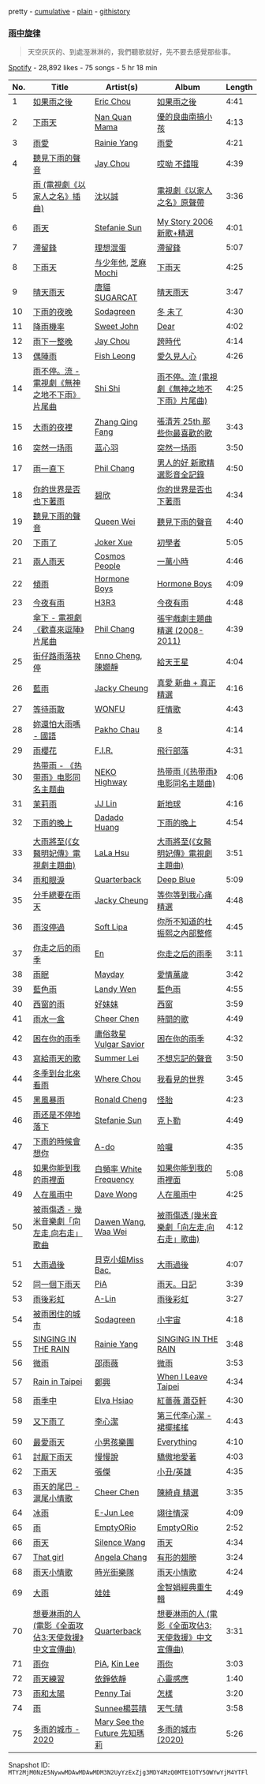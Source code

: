 pretty - [cumulative](/playlists/cumulative/37i9dQZF1DX4NBorsTLJKk.md) - [plain](/playlists/plain/37i9dQZF1DX4NBorsTLJKk) - [githistory](https://github.githistory.xyz/mackorone/spotify-playlist-archive/blob/main/playlists/plain/37i9dQZF1DX4NBorsTLJKk)

### [雨中旋律](https://open.spotify.com/playlist/37i9dQZF1DX4NBorsTLJKk)

> 天空灰灰的、到處溼淋淋的，我們聽歌就好，先不要去感覺那些事。

[Spotify](https://open.spotify.com/user/spotify) - 28,892 likes - 75 songs - 5 hr 18 min

| No. | Title | Artist(s) | Album | Length |
|---|---|---|---|---|
| 1 | [如果雨之後](https://open.spotify.com/track/6kabSi7XCHHGThNme6J2tL) | [Eric Chou](https://open.spotify.com/artist/5fEQLwq1BWWQNR8GzhOIvi) | [如果雨之後](https://open.spotify.com/album/63lCCebNDe20nxyCvFWk8g) | 4:41 |
| 2 | [下雨天](https://open.spotify.com/track/3BfjVIPmUpIrgqLdOJP1My) | [Nan Quan Mama](https://open.spotify.com/artist/48Smhc0ISwYYRSad1uXSns) | [優的良曲南搞小孩](https://open.spotify.com/album/4OUsiM08OuFmQf0dYS88kM) | 4:13 |
| 3 | [雨愛](https://open.spotify.com/track/553GNiNqcudWfsF55RBDqz) | [Rainie Yang](https://open.spotify.com/artist/0MEchSWR9pJvw1S5CV3Kuk) | [雨愛](https://open.spotify.com/album/6SH07iXCRCVUTYtHW5k8y8) | 4:21 |
| 4 | [聽見下雨的聲音](https://open.spotify.com/track/0nt1LAZjaTjrf30S8hdRDU) | [Jay Chou](https://open.spotify.com/artist/2elBjNSdBE2Y3f0j1mjrql) | [哎呦 不錯哦](https://open.spotify.com/album/1aYDr6muZPmwYvstDnIbeH) | 4:39 |
| 5 | [雨 \(電視劇《以家人之名》插曲\)](https://open.spotify.com/track/1TAm4rdMas92o2vCFQs0vz) | [沈以誠](https://open.spotify.com/artist/1WrIe6XUiiU9KovVimwqpE) | [電視劇《以家人之名》原聲帶](https://open.spotify.com/album/71ycnsCtErHHy5LhhWxrpH) | 3:36 |
| 6 | [雨天](https://open.spotify.com/track/5tZbcQ5PYID0xB0VNblmrK) | [Stefanie Sun](https://open.spotify.com/artist/0SIXZXJCAhNU8sxK0qm7hn) | [My Story 2006 新歌+精選](https://open.spotify.com/album/0CJT0kDrNaiSkzFp7DI98g) | 4:01 |
| 7 | [滯留鋒](https://open.spotify.com/track/4lMNnQmrG15MzxbFXECbCy) | [理想混蛋](https://open.spotify.com/artist/0Awqm7GXGiBp8fJNGvywra) | [滯留鋒](https://open.spotify.com/album/6cHxc7xRPejbtlr0VfOgxJ) | 5:07 |
| 8 | [下雨天](https://open.spotify.com/track/1rCKpLcFlEMsohPxWPdmQ1) | [与少年他](https://open.spotify.com/artist/3xcvAsqetqeBCnBKBvjCQE), [芝麻Mochi](https://open.spotify.com/artist/0EG7xDeBfiTY274OAt2rmV) | [下雨天](https://open.spotify.com/album/5vz6yRGaRVLPpwAN3X3EvV) | 4:25 |
| 9 | [晴天雨天](https://open.spotify.com/track/1AzQjh998Ha3YKhVsUMnd5) | [唐貓 SUGARCAT](https://open.spotify.com/artist/4aWERTpHN8Z4OEtq9hcLR9) | [晴天雨天](https://open.spotify.com/album/5df0AO6gNJBe5KvX4C3tKw) | 3:47 |
| 10 | [下雨的夜晚](https://open.spotify.com/track/0SH79vh3rXHDWFwerUsAkZ) | [Sodagreen](https://open.spotify.com/artist/3WYT2b8pOLsLsqSaoWYr7U) | [冬 未了](https://open.spotify.com/album/3ocSaUwFSAOecoSc4I6ZkU) | 4:30 |
| 11 | [降雨機率](https://open.spotify.com/track/3OS5IhOdUFyXzhZvuNCjgN) | [Sweet John](https://open.spotify.com/artist/78UcIEW1VFh2WOgNk0E7mm) | [Dear](https://open.spotify.com/album/6HQ5lvLYVlXyJEl9knI9Eh) | 4:02 |
| 12 | [雨下一整晚](https://open.spotify.com/track/1wAiIIAskptjT45tgR35ad) | [Jay Chou](https://open.spotify.com/artist/2elBjNSdBE2Y3f0j1mjrql) | [跨時代](https://open.spotify.com/album/4cj9Li1HSSvRGEXsDU46dS) | 4:14 |
| 13 | [偶陣雨](https://open.spotify.com/track/7CGqTLkREqWW3ipRFbUvbB) | [Fish Leong](https://open.spotify.com/artist/3aIDSTKS9yH745GUQBxDcS) | [愛久見人心](https://open.spotify.com/album/3nGoGGL3rO8nrrghIo3I0F) | 4:26 |
| 14 | [雨不停。流 \- 電視劇《無神之地不下雨》片尾曲](https://open.spotify.com/track/6vS1IucniRN5dlIV9Zf3Ur) | [Shi Shi](https://open.spotify.com/artist/4XKp9GFAQfsh2NflSRnHQi) | [雨不停。流 \(電視劇《無神之地不下雨》片尾曲\)](https://open.spotify.com/album/07RSNZskdcUd9hES3kDGgU) | 4:25 |
| 15 | [大雨的夜裡](https://open.spotify.com/track/4T6TJHnvX1rmICP06zfl2x) | [Zhang Qing Fang](https://open.spotify.com/artist/1Op5w4ztYgqOsN8KydGEfp) | [張清芳 25th 那些你最喜歡的歌](https://open.spotify.com/album/6YpNkrO2urEhuPeu9QOzsa) | 3:43 |
| 16 | [突然一场雨](https://open.spotify.com/track/5p0BV9WmUR15N5DlQYL7wB) | [蓝心羽](https://open.spotify.com/artist/5IUx51U4VsEk4wGQvZQcf2) | [突然一场雨](https://open.spotify.com/album/14G1K6paJ26cgdVAf6SUMo) | 3:50 |
| 17 | [雨一直下](https://open.spotify.com/track/2qR3vdtESGlvPuiKj7BtM7) | [Phil Chang](https://open.spotify.com/artist/7g65zUBhUAbiu4pAcoyWRd) | [男人的好 新歌精選影音全記錄](https://open.spotify.com/album/08UGnjCvD6dW7WpR0blLGs) | 4:50 |
| 18 | [你的世界是否也下著雨](https://open.spotify.com/track/0raZgzeB8nEuXu4U7qHSac) | [碧欣](https://open.spotify.com/artist/7iuYotfVYhsyvM48zP31k3) | [你的世界是否也下著雨](https://open.spotify.com/album/1vq7JNI5tfp4haCH0xQmLj) | 4:34 |
| 19 | [聽見下雨的聲音](https://open.spotify.com/track/0AoLF8kZSDuMz032j4ZnC0) | [Queen Wei](https://open.spotify.com/artist/31o2LJ3ZpFgb4WMZzC1gOR) | [聽見下雨的聲音](https://open.spotify.com/album/5B4YcASgajCBvssOCKyoNk) | 4:40 |
| 20 | [下雨了](https://open.spotify.com/track/2WbV5lenncUu7VhZThGbjR) | [Joker Xue](https://open.spotify.com/artist/1cg0bYpP5e2DNG0RgK2CMN) | [初學者](https://open.spotify.com/album/4IlbFUwa4Fd5laEAD3H6lQ) | 5:05 |
| 21 | [兩人雨天](https://open.spotify.com/track/3Y7mPzWHKsEKZNdqe4wjtu) | [Cosmos People](https://open.spotify.com/artist/0tNjyz75Px29Yuf1sjs25G) | [一萬小時](https://open.spotify.com/album/571Mh6oowokeW1RIfqCmaz) | 4:46 |
| 22 | [傾雨](https://open.spotify.com/track/2XyEyfd1d02fCeLG56gRSh) | [Hormone Boys](https://open.spotify.com/artist/7MR5iqnOtuXv9RMMMQbOIl) | [Hormone Boys](https://open.spotify.com/album/7FDNFIWHR4WyIBzqwZpaGD) | 4:09 |
| 23 | [今夜有雨](https://open.spotify.com/track/5hbY9CFK7GNcP28Es36E2c) | [H3R3](https://open.spotify.com/artist/7dCN2w1Hq4EuDvdli56MML) | [今夜有雨](https://open.spotify.com/album/1ucCSWqRAywVSKjoweIALk) | 4:48 |
| 24 | [傘下 \- 電視劇《歡喜來逗陣》片尾曲](https://open.spotify.com/track/0oydZSHL9DztppHaWJdDaB) | [Phil Chang](https://open.spotify.com/artist/7g65zUBhUAbiu4pAcoyWRd) | [張宇戲劇主題曲精選 \(2008\-2011\)](https://open.spotify.com/album/5Y7M1SLHMtiZ9WW3TT4ufe) | 4:39 |
| 25 | [街仔路雨落袂停](https://open.spotify.com/track/6eV9UVxth2ITN7WZXy1QU2) | [Enno Cheng](https://open.spotify.com/artist/0mVEQWHpQc30NdVqwtj8WJ), [陳嫺靜](https://open.spotify.com/artist/4wbipbaGeTXkuF5paNuJqB) | [給天王星](https://open.spotify.com/album/4mrjsYBHIsDiYzHrYdxNfY) | 4:04 |
| 26 | [藍雨](https://open.spotify.com/track/6xJggWssdiq6VaFK13MXYB) | [Jacky Cheung](https://open.spotify.com/artist/1Hu58yHg2CXNfDhlPd7Tdd) | [真愛 新曲 + 真正精選](https://open.spotify.com/album/2yt1DMuGmxNqy1D5uuwmwW) | 4:16 |
| 27 | [等待雨散](https://open.spotify.com/track/0xb9qQq48lPhlrmPf4EnG5) | [WONFU](https://open.spotify.com/artist/6JQ21JTWuZpfT06VAQObFy) | [旺情歌](https://open.spotify.com/album/2PjCxy7d085P2vQ3Nt3Vg3) | 4:43 |
| 28 | [妳還怕大雨嗎 \- 國語](https://open.spotify.com/track/2dFeKAGD3TBcFB9TAjnlfN) | [Pakho Chau](https://open.spotify.com/artist/38t0Qk7AJg7YdrXmOC6TH1) | [8](https://open.spotify.com/album/28obHlyyrD8mHa4PLlccXD) | 4:14 |
| 29 | [雨櫻花](https://open.spotify.com/track/3ZxKUt8nudvrJbUvX0haHJ) | [F.I.R.](https://open.spotify.com/artist/5oqLnVZzJJXE3YnzzZfRKu) | [飛行部落](https://open.spotify.com/album/4QUDMVhCj9fDvJSyiXzZNy) | 4:31 |
| 30 | [热带雨 \- 《热带雨》电影同名主题曲](https://open.spotify.com/track/7JrUmfeLQTT4zO0KAqnBIe) | [NEKO Highway](https://open.spotify.com/artist/2qO2tbo4OI29yMSM3WJ0bX) | [热带雨 \(《热带雨》电影同名主题曲\)](https://open.spotify.com/album/6JHeFZxMEsEbnTAqK8cK2O) | 4:06 |
| 31 | [茉莉雨](https://open.spotify.com/track/46PzflyM0fehl0AtZutikH) | [JJ Lin](https://open.spotify.com/artist/7Dx7RhX0mFuXhCOUgB01uM) | [新地球](https://open.spotify.com/album/4kXABOKrhJ2jKUNYGRQPr8) | 4:16 |
| 32 | [下雨的晚上](https://open.spotify.com/track/65o7zOY79D5vqOJJNm1l3T) | [Dadado Huang](https://open.spotify.com/artist/3C8yUWotyLh2Kjkood3xYN) | [下雨的晚上](https://open.spotify.com/album/4zHBCvRy2ZJRmT25RCXAeS) | 4:54 |
| 33 | [大雨將至\(《女醫明妃傳》電視劇主題曲\)](https://open.spotify.com/track/4RT4R9nSSDSYj7lwMVqrDb) | [LaLa Hsu](https://open.spotify.com/artist/3dI4Io8XE33J2o04ZwjR0Y) | [大雨將至\(《女醫明妃傳》電視劇主題曲\)](https://open.spotify.com/album/1tZhU3WG2fMZniAFC1jqHU) | 3:51 |
| 34 | [雨和眼淚](https://open.spotify.com/track/3jpP2BqNA5eh8mtmcaTWet) | [Quarterback](https://open.spotify.com/artist/0x1cerphBlEKCJL8Mqs6y3) | [Deep Blue](https://open.spotify.com/album/26VrL8GS1E84JuHQdVqaXQ) | 5:09 |
| 35 | [分手總要在雨天](https://open.spotify.com/track/3J83vhU2i0PQhuBqrRuXS7) | [Jacky Cheung](https://open.spotify.com/artist/1Hu58yHg2CXNfDhlPd7Tdd) | [等你等到我心痛精選](https://open.spotify.com/album/2AY3Vq53r5djnUyL6fo80f) | 4:48 |
| 36 | [雨沒停過](https://open.spotify.com/track/4CjsfB0jDEgLcAXrlOyFmR) | [Soft Lipa](https://open.spotify.com/artist/3Xp3DA50zRP4TYOtNR7k1T) | [你所不知道的杜振熙之內部整修](https://open.spotify.com/album/5bQhqKf8GVKyOj7Py0SoIS) | 4:45 |
| 37 | [你走之后的雨季](https://open.spotify.com/track/5I8cBjDYjAbRgbUMxCghWs) | [En](https://open.spotify.com/artist/1SZdTuxme3mOk0D9pUFrET) | [你走之后的雨季](https://open.spotify.com/album/798EbbqlF0r7qH8UVifiFK) | 3:11 |
| 38 | [雨眠](https://open.spotify.com/track/0OHFcsAAtCgTiZTRsFSsQo) | [Mayday](https://open.spotify.com/artist/16s0YTFcyjP4kgFwt7ktrY) | [愛情萬歲](https://open.spotify.com/album/0CMBn9K7y4sClB4fB1hiXi) | 3:42 |
| 39 | [藍色雨](https://open.spotify.com/track/7nS59WO3gYTDOMM0l4p6sf) | [Landy Wen](https://open.spotify.com/artist/3yMtvgD2LCo6Ws4Z08fTFj) | [藍色雨](https://open.spotify.com/album/0rxL1PxAXQ5bG4ay0V1viU) | 4:55 |
| 40 | [西窗的雨](https://open.spotify.com/track/3H4SYYPnK2hkBtNDG0O6i3) | [好妹妹](https://open.spotify.com/artist/55WwHAHZZasWq8QM0LF5JR) | [西窗](https://open.spotify.com/album/15KBlwp8Ism6KoUQxRHNQd) | 3:59 |
| 41 | [雨水一盒](https://open.spotify.com/track/3AQfK1Kx03oPmFoKoVMJJE) | [Cheer Chen](https://open.spotify.com/artist/4m0xrEWYU0yCUFMaga015T) | [時間的歌](https://open.spotify.com/album/1PwlSiulaL511Us6sayLeO) | 4:49 |
| 42 | [困在你的雨季](https://open.spotify.com/track/55FH2IppgtrkshTrP5nylB) | [庸俗救星Vulgar Savior](https://open.spotify.com/artist/0yxKjRdHdfEZvsypUkROaq) | [困在你的雨季](https://open.spotify.com/album/5rS5GxnBfGh0FvxFzhviRC) | 4:32 |
| 43 | [寫給雨天的歌](https://open.spotify.com/track/0TTqTxpQLrlKyfjgtowNgP) | [Summer Lei](https://open.spotify.com/artist/1oA59f4Muicrwf7QY5nDqV) | [不想忘記的聲音](https://open.spotify.com/album/1G8hk2VOuuurxdrTpb2rju) | 3:50 |
| 44 | [冬季到台北來看雨](https://open.spotify.com/track/1ABqZnAkbrJ2m4xyVdDR9y) | [Where Chou](https://open.spotify.com/artist/0T1grpeZ4qvXm7ALeRPKno) | [我看見的世界](https://open.spotify.com/album/50A7MTR8Qw3gPz4rLphCk2) | 3:45 |
| 45 | [黑風暴雨](https://open.spotify.com/track/4aERDhzOp02MSlYVzUh2I5) | [Ronald Cheng](https://open.spotify.com/artist/66FF9LF0uO3W1zxEN0m8uN) | [怪胎](https://open.spotify.com/album/5EtVeNXucxhZvlz7v8wf7r) | 4:23 |
| 46 | [雨还是不停地落下](https://open.spotify.com/track/4dk1UbPeJZEYEqZzKqy98O) | [Stefanie Sun](https://open.spotify.com/artist/0SIXZXJCAhNU8sxK0qm7hn) | [克卜勒](https://open.spotify.com/album/3P400E8OP7u4dWMyCSosUn) | 4:49 |
| 47 | [下雨的時候會想你](https://open.spotify.com/track/2P5Uv7JoJSrSQLXpVsN8kP) | [A\-do](https://open.spotify.com/artist/24C7uNrWX2Iidb6X63vTGz) | [哈囉](https://open.spotify.com/album/7BL07XyqJqNjv2HU3lK7zr) | 4:35 |
| 48 | [如果你能到我的雨裡面](https://open.spotify.com/track/6ZIoEvPsWnyun3w3QXBeJN) | [白頻率 White Frequency](https://open.spotify.com/artist/4tREKMNVSLyiI0K6IhgHVc) | [如果你能到我的雨裡面](https://open.spotify.com/album/5nEFRdFxPGdN5M2nSYSznd) | 5:08 |
| 49 | [人在風雨中](https://open.spotify.com/track/4w1ios6mGj4BEadg1jSiCL) | [Dave Wong](https://open.spotify.com/artist/5XMnJOQbE6OuOvcV8fn3Wg) | [人在風雨中](https://open.spotify.com/album/0K3iozUW87nXOIRQAxOSHU) | 4:25 |
| 50 | [被雨傷透 \- 幾米音樂劇「向左走,向右走」歌曲](https://open.spotify.com/track/5DzWobny6yP1EzeO9KbqER) | [Dawen Wang](https://open.spotify.com/artist/550OPGAeMz9GF9mkZRL6d3), [Waa Wei](https://open.spotify.com/artist/190bkHbFrRvEhcB7Zpuv3y) | [被雨傷透 \(幾米音樂劇「向左走,向右走」歌曲\)](https://open.spotify.com/album/2gpk0phoZ6Vf4jrw4lPgVl) | 4:12 |
| 51 | [大雨過後](https://open.spotify.com/track/6x0lsSLEaMb3LhoLBEK97h) | [貝克小姐Miss Bac.](https://open.spotify.com/artist/21ZScQKZO8hf3yKf0uwhVK) | [大雨過後](https://open.spotify.com/album/4bUQjBGUT7zwecBz4dJEKm) | 4:07 |
| 52 | [同一個下雨天](https://open.spotify.com/track/3hfhrCKA37Rq0wEPR8F8H6) | [PiA](https://open.spotify.com/artist/1icD6XHYvJ381imDgXexLD) | [雨天。日記](https://open.spotify.com/album/4BxdNZfGVvZsdse48Ieyd8) | 3:39 |
| 53 | [雨後彩虹](https://open.spotify.com/track/035sykvGT6Muyog0Q7vMoP) | [A\-Lin](https://open.spotify.com/artist/28gf2piFx6cAKOMIwcky5a) | [雨後彩虹](https://open.spotify.com/album/0XNniKwaB8cHEFA17gyxpg) | 3:27 |
| 54 | [被雨困住的城市](https://open.spotify.com/track/4PdRKbD69HOOSTsB5Q76wk) | [Sodagreen](https://open.spotify.com/artist/3WYT2b8pOLsLsqSaoWYr7U) | [小宇宙](https://open.spotify.com/album/2yhTPiBJRuRjofOIEDLJGw) | 4:18 |
| 55 | [SINGING IN THE RAIN](https://open.spotify.com/track/1P5tiSLIE2Kp6rpOLMSJXZ) | [Rainie Yang](https://open.spotify.com/artist/0MEchSWR9pJvw1S5CV3Kuk) | [SINGING IN THE RAIN](https://open.spotify.com/album/74kYd0GlI6TQ9zurIWfN70) | 3:48 |
| 56 | [微雨](https://open.spotify.com/track/4Xmums18xhKhwgWtOKXnZy) | [邵雨薇](https://open.spotify.com/artist/05PoS1s7QgQDp202WsZ8SP) | [微雨](https://open.spotify.com/album/43wEkgik29K31WN42WmlRr) | 3:53 |
| 57 | [Rain in Taipei](https://open.spotify.com/track/2lrNjDXlD2GKjGR93U26ZN) | [鄭興](https://open.spotify.com/artist/5zawO99pOdAzrwyJSSu5qE) | [When I Leave Taipei](https://open.spotify.com/album/4Q7lWTYxppgchu3kJ3lcwp) | 4:34 |
| 58 | [雨季中](https://open.spotify.com/track/0DYYzMxj5aGKbYJIQRRpQi) | [Elva Hsiao](https://open.spotify.com/artist/6yTAPw3o7oDH7lhj34jvbH) | [紅薔薇 蕭亞軒](https://open.spotify.com/album/3JkpICoTdCueQSw4O12iN7) | 4:30 |
| 59 | [又下雨了](https://open.spotify.com/track/0npUYJHXiC8DNLtKI9Ynp5) | [李心潔](https://open.spotify.com/artist/3mdOic6sQLr3yxovwyDoub) | [第三代李心潔 \- 裙擺搖搖](https://open.spotify.com/album/3pORtMDQXQfBTwK5yyCk4a) | 4:43 |
| 60 | [最愛雨天](https://open.spotify.com/track/3yUnqU8SLFOdraGY5lCueD) | [小男孩樂團](https://open.spotify.com/artist/4N9mUjAWoNCkLN0kCxzaL5) | [Everything](https://open.spotify.com/album/1rE6znC1DlxxgHUyqsDLYe) | 4:10 |
| 61 | [討厭下雨天](https://open.spotify.com/track/7dx5uaLYo8PQluXRPnRk4P) | [慢慢說](https://open.spotify.com/artist/0E0uWMihe8T7CfDO37S3QU) | [驕傲地愛著](https://open.spotify.com/album/3V6FTadVjrWzNFAI8qAcsS) | 4:03 |
| 62 | [下雨天](https://open.spotify.com/track/5iHMbxkuqPnd9iT0LNqP8V) | [張傑](https://open.spotify.com/artist/1HqyRvEnqddArUHn00V1db) | [小丑/英雄](https://open.spotify.com/album/5aAAO9mFJV5Y9BWhquOcHY) | 4:35 |
| 63 | [雨天的尾巴 \- 滬尾小情歌](https://open.spotify.com/track/4kDhpezOgkieB3LA0xtL9C) | [Cheer Chen](https://open.spotify.com/artist/4m0xrEWYU0yCUFMaga015T) | [陳綺貞 精選](https://open.spotify.com/album/6OEP6qEplZpiSJ4bPzQtAY) | 3:35 |
| 64 | [冰雨](https://open.spotify.com/track/4N3WwdlmKij0R0fd02Ykli) | [E\-Jun Lee](https://open.spotify.com/artist/39YbP9PakVwqfXFtRdn5vI) | [翊往情深](https://open.spotify.com/album/0TKfNt0Mr56TJtBKMOPSHQ) | 4:09 |
| 65 | [雨](https://open.spotify.com/track/0Ou6DX7cbRYrofS4gLe88v) | [EmptyORio](https://open.spotify.com/artist/5XuYYh7VssmjmETxEBUF2M) | [EmptyORio](https://open.spotify.com/album/0Jh3xk4JvrzI4KFSvzo9tx) | 2:52 |
| 66 | [雨天](https://open.spotify.com/track/6LSTVdxrfSOCCeO07WKTHx) | [Silence Wang](https://open.spotify.com/artist/0PdNEiQ3MsJGCEgE13Tz60) | [雨天](https://open.spotify.com/album/2RmppTD74HT6VSB0GM0Zso) | 4:34 |
| 67 | [That girl](https://open.spotify.com/track/0FRq4baOBB6AYt22dxbU3Y) | [Angela Chang](https://open.spotify.com/artist/4txug0T3vYc9p20tuhfCUa) | [有形的翅膀](https://open.spotify.com/album/7mItsCAesKNwqLuO1R7AYM) | 3:24 |
| 68 | [雨天小情歌](https://open.spotify.com/track/0KOR0cJj2m4hTdamWrIIXk) | [時光街樂隊](https://open.spotify.com/artist/6HiZ2Z3V35g7ssPOVm7E7D) | [雨天小情歌](https://open.spotify.com/album/4OmOrlYzGfiicoRdGVRoyM) | 4:24 |
| 69 | [大雨](https://open.spotify.com/track/2U2wahaZnYyExiJkpgHmU1) | [娃娃](https://open.spotify.com/artist/6S8MrxRafKB4y6qUz8xKCg) | [金智娟經典重生輯](https://open.spotify.com/album/1HaU6ost9P8XkC9D6wXNBC) | 4:49 |
| 70 | [想要淋雨的人 \(電影《全面攻佔3:天使救援》中文宣傳曲\)](https://open.spotify.com/track/6tpw6fA4DDrwWp5Ettz2MC) | [Quarterback](https://open.spotify.com/artist/0x1cerphBlEKCJL8Mqs6y3) | [想要淋雨的人 \(電影《全面攻佔3:天使救援》中文宣傳曲\)](https://open.spotify.com/album/1NU6x0Fn10YFh0bq0vwgp9) | 3:31 |
| 71 | [雨你](https://open.spotify.com/track/49Wr8GLOfs9lviBkR9rbQH) | [PiA](https://open.spotify.com/artist/1icD6XHYvJ381imDgXexLD), [Kin Lee](https://open.spotify.com/artist/0IC9cjThGaA7tg8teGugWN) | [雨你](https://open.spotify.com/album/15kyCeWOWRYoO49SUu5SmC) | 3:03 |
| 72 | [雨天練習](https://open.spotify.com/track/2DOi724KaHE6Ymcxs1Skut) | [依錚依靜](https://open.spotify.com/artist/4TzVVyHE0QPx5f8e4AQfZ8) | [心靈感應](https://open.spotify.com/album/5IwnwzK6VmLCP6kFubDN8l) | 1:40 |
| 73 | [雨和太陽](https://open.spotify.com/track/7GJxG9P2SW3peeqg29dJK0) | [Penny Tai](https://open.spotify.com/artist/0qmPs7q4bykvrS8NMZk7ud) | [怎樣](https://open.spotify.com/album/5wBnaUSaYmG7PH39bRIr1H) | 3:20 |
| 74 | [雨](https://open.spotify.com/track/2jwmfurLSs8Se187151YEG) | [Sunnee楊芸晴](https://open.spotify.com/artist/07Qt0KlMf6vpPVXuY5Qrhj) | [天气:晴](https://open.spotify.com/album/26muN1evthL1MGdvrrNqrI) | 3:58 |
| 75 | [多雨的城市 \- 2020](https://open.spotify.com/track/36xzcM4LnxGRFTErPrbHtU) | [Mary See the Future 先知瑪莉](https://open.spotify.com/artist/745LWpqzCzNy04MJC431lP) | [多雨的城市 \(2020\)](https://open.spotify.com/album/0KFRlMmjmiUNfLmVTJ3TKx) | 5:26 |

Snapshot ID: `MTY2MjM0NzE5NywwMDAwMDAwMDM3N2UyYzExZjg3MDY4MzQ0MTE1OTY5OWYwYjM4YTFl`
